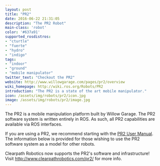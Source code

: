 ```yaml
---
layout: post
title: "PR2"
date: 2016-06-22 21:31:05
description: "The PR2 Robot"
main-class: 'robot'
color: '#637a91'
supported_rosdistros:
- "cturtle"
- "fuerte"
- "hydro"
- "indigo"
tags:
- "indoor"
- "ground"
- "mobile manipulator"
twitter_text: "Checkout the PR2"
website: http://www.willowgarage.com/pages/pr2/overview
wiki_homepage: http://wiki.ros.org/Robots/PR2
introduction: "The PR2 is a state of the art mobile manipulator."
icon: /assets/img/robots/pr2/icon.jpg
image: /assets/img/robots/pr2/image.jpg
---
```


The PR2 is a mobile manipulation platform built by Willow Garage. The PR2 software system is written entirely in ROS. As such, all PR2 capabilities are available via ROS interfaces.

If you are using a PR2, we recommend starting with the [PR2 User Manual](http://pr2s.clearpathrobotics.com/wiki/PR2%20Manual). The information below is provided for those wishing to use the PR2 software system as a model for other robots.


Clearpath Robotics now supports the PR2's software and infrastructure! Visit <http://www.clearpathrobotics.com/pr2/> for more info.
